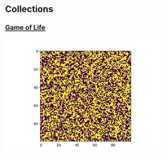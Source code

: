 # Collections

## [Game of Life](https://en.wikipedia.org/wiki/Conway%27s_Game_of_Life)
![page](gol.gif)

